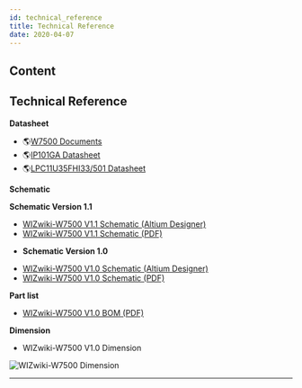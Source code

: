 ```yaml
---
id: technical_reference
title: Technical Reference
date: 2020-04-07
---
```



## Content
## Technical Reference

**Datasheet**

   * 🌎[W7500 Documents]()
   * 🌎[IP101GA Datasheet]()
   * 🌎[LPC11U35FHI33/501 Datasheet]()

**Schematic**

   **Schematic Version 1.1**

<!-- end list -->

   * [WIZwiki-W7500 V1.1 Schematic (Altium Designer)]()
   * [WIZwiki-W7500 V1.1 Schematic (PDF)]()

  - **Schematic Version 1.0**

<!-- end list -->

   * [WIZwiki-W7500 V1.0 Schematic (Altium Designer)]()
   * [WIZwiki-W7500 V1.0 Schematic (PDF)]()

**Part list**

   * [WIZwiki-W7500 V1.0 BOM (PDF)]()
   
**Dimension**

   * WIZwiki-W7500 V1.0 Dimension

![WIZwiki-W7500
Dimension](/products/wizwiki_w7500/wizwiki-w7500_dimension.png%20)

-----
